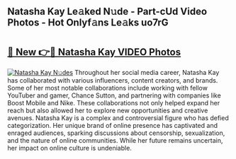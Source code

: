 ## Natasha Kay Le𝚊ked N𝚞de - Part-cUd Video Photos - Hot Onlyf𝚊ns Le𝚊ks uo7rG

# <h2><a href="http://ac39252.deff.icu/?id=Natasha+Kay">🔗 New 👉🔴 Natasha Kay VIDEO Photos</a></h2>

[![Natasha Kay N𝚞des](https://i.imgur.com/rIISA9y.gif)](http://ac39252.deff.icu/?id=Natasha+Kay)
Throughout her social media career, Natasha Kay has collaborated with various influencers, content creators, and brands. Some of her most notable collaborations include working with fellow YouTuber and gamer, Chance Sutton, and partnering with companies like Boost Mobile and Nike. These collaborations not only helped expand her reach but also allowed her to explore new opportunities and creative avenues. Natasha Kay is a complex and controversial figure who has defied categorization. Her unique brand of online presence has captivated and enraged audiences, sparking discussions about censorship, sexualization, and the nature of online communities. While her future remains uncertain, her impact on online culture is undeniable.
